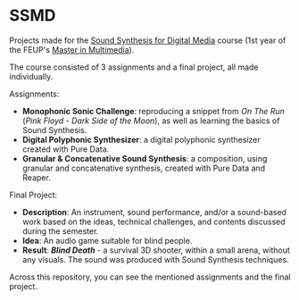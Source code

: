 # SSMD

Projects made for the [Sound Synthesis for Digital Media](https://sigarra.up.pt/feup/en/ucurr_geral.ficha_uc_view?pv_ocorrencia_id=456338) course (1st year of the FEUP's [Master in Multimedia](https://sigarra.up.pt/feup/en/cur_geral.cur_view?pv_curso_id=732&pv_ano_lectivo=2020)).

The course consisted of 3 assignments and a final project, all made individually.

Assignments:
- **Monophonic Sonic Challenge**: reproducing a snippet from *On The Run* (*Pink Floyd* - *Dark Side of the Moon*), as well as learning the basics of Sound Synthesis.
- **Digital Polyphonic Synthesizer**: a digital polyphonic synthesizer created with Pure Data.
- **Granular & Concatenative Sound Synthesis**: a composition, using granular and concatenative synthesis, created with Pure Data and Reaper.

Final Project:
- **Description**: An instrument, sound performance, and/or a sound-based work based on the ideas, technical challenges, and contents discussed during the semester.
- **Idea**: An audio game suitable for blind people.
- **Result**: ***Blind Death*** - a survival 3D shooter, within a small arena, without any visuals. The sound was produced with Sound Synthesis techniques.

Across this repository, you can see the mentioned assignments and the final project.
